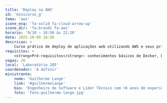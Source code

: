```yaml
---
title: 'Deploy na AWS'
id: 'minicurso_g'
tema: 'aws'
icone_esq: 'fa-solid fa-cloud-arrow-up'
icone_dir: 'fa-brands fa-aws'
horario: '9/10 – 18:50 às 22:20'
date: 2025-10-09 18:50
descricao: >
    Curso prático de deploy de aplicações web utilizando AWS e seus principais serviços. Conceitos de redes, containers, segurança, bancos de dados, escalonamento e infraestrutura na nuvem.
requisitos: >
    <strong>Pré-requisitos</strong>: conhecimentos básicos de Docker, Docker Compose e Git.
vagas: 20
local: 'Laboratório 205'
coordenador: 'A definir'
ministrante:
    nome: 'Guilherme Lange'
    link: '#guilhermelange'
    bio: 'Engenheiro de Software e Líder Técnico com +6 anos de experiência, focado em soluções escaláveis.'
    foto: 'foto-guilherme-lange.jpg'
---
```

